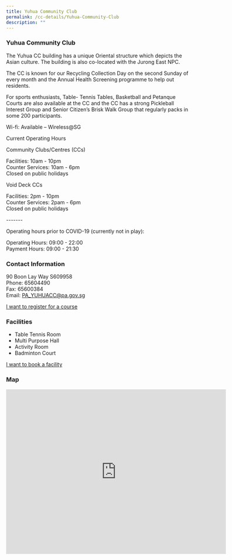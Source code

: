```yaml
---
title: Yuhua Community Club
permalink: /cc-details/Yuhua-Community-Club
description: ""
---
```

### Yuhua Community Club

The Yuhua CC building has a unique Oriental structure which depicts the Asian culture. The building is also co-located with the Jurong East NPC.

The CC is known for our Recycling Collection Day on the second Sunday of every month and the Annual Health Screening programme to help out residents.

For sports enthusiasts, Table- Tennis Tables, Basketball and Petanque Courts are also available at the CC and the CC has a strong Pickleball Interest Group and Senior Citizen’s Brisk Walk Group that regularly packs in some 200 participants.

Wi-fi: Available – Wireless@SG

Current Operating Hours  
  
Community Clubs/Centres (CCs)  
  
Facilities: 10am - 10pm  
Counter Services: 10am - 6pm  
Closed on public holidays  
  
Void Deck CCs  
  
Facilities: 2pm - 10pm  
Counter Services: 2pam - 6pm  
Closed on public holidays  
  
\-------  
  
Operating hours prior to COVID-19 (currently not in play):

Operating Hours: 09:00 - 22:00  
Payment Hours: 09:00 - 21:30

### Contact Information


90 Boon Lay Way S609958  
Phone: 65604490  
Fax: 65600384  
Email: [PA\_YUHUACC@pa.gov.sg](mailto:PA_YUHUACC@pa.gov.sg)  

[I want to register for a course](https://www.onepa.gov.sg/)

### Facilities

*   Table Tennis Room
*   Multi Purpose Hall
*   Activity Room
*   Badminton Court

[I want to book a facility](https://www.onepa.gov.sg/)

### Map

<iframe src="https://www.google.com/maps/embed?pb=!1m18!1m12!1m3!1d3988.7270214214027!2d103.73266822838276!3d1.34011735886881!2m3!1f0!2f0!3f0!3m2!1i1024!2i768!4f13.1!3m3!1m2!1s0x31da101bc9dd6365%3A0x868fc855ad58ca8a!2s90%20Boon%20Lay%20Way%2C%20Singapore%20609958!5e0!3m2!1sen!2ssg!4v1661220508296!5m2!1sen!2ssg" width="600" height="450" style="border:0;" allowfullscreen="" loading="lazy" ></iframe>
